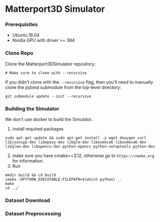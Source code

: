 # Matterport3D Simulator
### Prerequisites

- Ubuntu 16.04
- Nvidia GPU with driver >= 384

### Clone Repo

Clone the Matterport3DSimulator repository:
```
# Make sure to clone with --recursive
```
If you didn't clone with the `--recursive` flag, then you'll need to manually clone the pybind submodule from the top-level directory:
```
git submodule update --init --recursive
```
### Building the Simulator
We don't use docker to build the Simulator.
1. install required packages
```
sudo apt-get update && sudo apt-get install -y wget doxygen curl libjsoncpp-dev libepoxy-dev libglm-dev libosmesa6 libosmesa6-dev libglew-dev libopencv-dev python-opencv python-setuptools python-dev
```
2. make sure you have cmake>=3.12, otherwise go to `https://cmake.org` for information.
3. Run 
```
mkdir build && cd build
cmake -DPYTHON_EXECUTABLE:FILEPATH=$(which python) ..
make
cd ../
```
### Dataset Download

### Dataset Preprocessing
